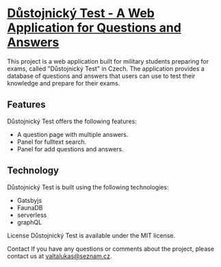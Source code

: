 # [Důstojnický Test - A Web Application for Questions and Answers](https://zdk.netlify.app)
This project is a web application built for military students preparing for exams, called "Důstojnický Test" in Czech. The application provides a database of questions and answers that users can use to test their knowledge and prepare for their exams. 

## Features
Důstojnický Test offers the following features:

- A question page with multiple answers.
- Panel for fulltext search.
- Panel for add questions and answers.

## Technology
Důstojnický Test is built using the following technologies:

- Gatsbyjs
- FaunaDB
- serverless
- graphQL

License
Důstojnický Test is available under the MIT license.

Contact
If you have any questions or comments about the project, please contact us at valtalukas@seznam.cz.
